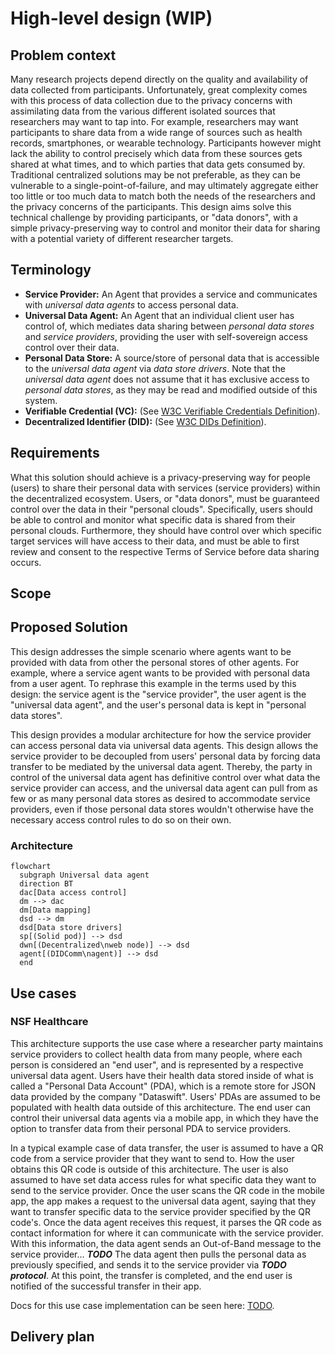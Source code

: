 # High-level design (WIP)

## Problem context
Many research projects depend directly on the quality and availability of data collected from participants. Unfortunately, great complexity comes with this process of data collection due to the privacy concerns with assimilating data from the various different isolated sources that researchers may want to tap into. For example, researchers may want participants to share data from a wide range of sources such as health records, smartphones, or wearable technology. Participants however might lack the ability to control precisely which data from these sources gets shared at what times, and to which parties that data gets consumed by. Traditional centralized solutions may be not preferable, as they can be vulnerable to a single-point-of-failure, and may ultimately aggregate either too little or too much data to match both the needs of the researchers and the privacy concerns of the participants. This design aims solve this technical challenge by providing participants, or "data donors", with a simple privacy-preserving way to control and monitor their data for sharing with a potential variety of different researcher targets.

## Terminology
- **Service Provider:** An Agent that provides a service and communicates with *universal data agents* to access personal data.
- **Universal Data Agent:** An Agent that an individual client user has control of, which mediates data sharing between *personal data stores* and *service providers*, providing the user with self-sovereign access control over their data.
- **Personal Data Store:** A source/store of personal data that is accessible to the *universal data agent* via *data store drivers*. Note that the *universal data agent* does not assume that it has exclusive access to *personal data stores*, as they may be read and modified outside of this system.
- **Verifiable Credential (VC):** (See [W3C Verifiable Credentials Definition](https://www.w3.org/TR/vc-data-model/)).
- **Decentralized Identifier (DID):** (See [W3C DIDs Definition](https://www.w3.org/TR/did-core/)).

## Requirements
What this solution should achieve is a privacy-preserving way for people (users) to share their personal data with services (service providers) within the decentralized ecosystem. Users, or "data donors", must be guaranteed control over the data in their "personal clouds". Specifically, users should be able to control and monitor what specific data is shared from their personal clouds. Furthermore, they should have control over which specific target services will have access to their data, and must be able to first review and consent to the respective Terms of Service before data sharing occurs. 

## Scope

## Proposed Solution
This design addresses the simple scenario where agents want to be provided with data from other the personal stores of other agents. For example, where a service agent wants to be provided with personal data from a user agent. To rephrase this example in the terms used by this design: the service agent is the "service provider", the user agent is the "universal data agent", and the user's personal data is kept in "personal data stores".

This design provides a modular architecture for how the service provider can access personal data via universal data agents. This design allows the service provider to be decoupled from users' personal data by forcing data transfer to be mediated by the universal data agent. Thereby, the party in control of the universal data agent has definitive control over what data the service provider can access, and the universal data agent can pull from as few or as many personal data stores as desired to accommodate service providers, even if those personal data stores wouldn't otherwise have the necessary access control rules to do so on their own.

### Architecture

```mermaid
flowchart
  subgraph Universal data agent
  direction BT
  dac[Data access control]
  dm --> dac
  dm[Data mapping]
  dsd --> dm
  dsd[Data store drivers]
  sp[(Solid pod)] --> dsd
  dwn[(Decentralized\nweb node)] --> dsd
  agent[(DIDComm\nagent)] --> dsd
  end
```

## Use cases

### NSF Healthcare
This architecture supports the use case where a researcher party maintains service providers to collect health data from many people, where each person is considered an "end user", and is represented by a respective universal data agent. Users have their health data stored inside of what is called a "Personal Data Account" (PDA), which is a remote store for JSON data provided by the company "Dataswift". Users' PDAs are assumed to be populated with health data outside of this architecture. The end user can control their universal data agents via a mobile app, in which they have the option to transfer data from their personal PDA to service providers.

In a typical example case of data transfer, the user is assumed to have a QR code from a service provider that they want to send to. How the user obtains this QR code is outside of this architecture. The user is also assumed to have set data access rules for what specific data they want to send to the service provider. Once the user scans the QR code in the mobile app, the app makes a request to the universal data agent, saying that they want to transfer specific data to the service provider specified by the QR code's. Once the data agent receives this request, it parses the QR code as contact information for where it can communicate with the service provider. With this information, the data agent sends an Out-of-Band message to the service provider... ***TODO*** The data agent then pulls the personal data as previously specified, and sends it to the service provider via ***TODO protocol***. At this point, the transfer is completed, and the end user is notified of the successful transfer in their app.

Docs for this use case implementation can be seen here: [TODO]().


## Delivery plan

